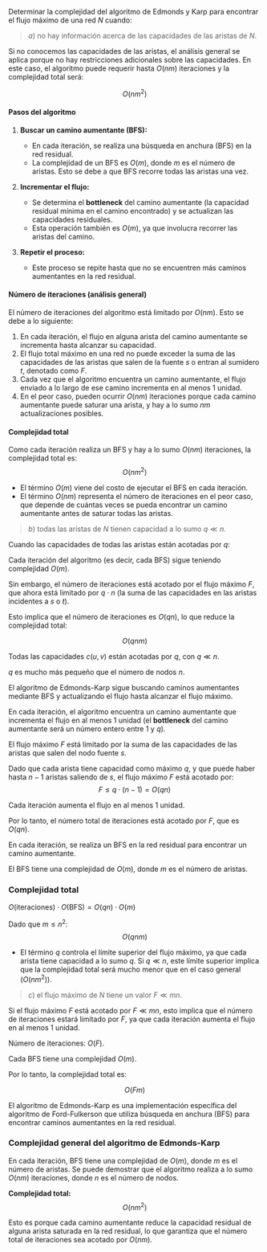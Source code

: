 Determinar la complejidad del algoritmo de Edmonds y Karp para encontrar el flujo máximo de
una red $N$ cuando:

> $a)$ no hay información acerca de las capacidades de las aristas de $N$.

Si no conocemos las capacidades de las aristas, el análisis general se aplica porque no hay restricciones adicionales sobre las capacidades. En este caso, el algoritmo puede requerir hasta $O(nm)$ iteraciones y la complejidad total será:

$$O(nm^2)$$

#### **Pasos del algoritmo**

1. **Buscar un camino aumentante (BFS):**
   - En cada iteración, se realiza una búsqueda en anchura (BFS) en la red residual.
   - La complejidad de un BFS es $O(m)$, donde $m$ es el número de aristas. Esto se debe a que BFS recorre todas las aristas una vez.

2. **Incrementar el flujo:**
   - Se determina el **bottleneck** del camino aumentante (la capacidad residual mínima en el camino encontrado) y se actualizan las capacidades residuales.
   - Esta operación también es $O(m)$, ya que involucra recorrer las aristas del camino.

3. **Repetir el proceso:**
   - Este proceso se repite hasta que no se encuentren más caminos aumentantes en la red residual.

#### **Número de iteraciones (análisis general)**

El número de iteraciones del algoritmo está limitado por $O(nm)$. Esto se debe a lo siguiente:

1. En cada iteración, el flujo en alguna arista del camino aumentante se incrementa hasta alcanzar su capacidad.
2. El flujo total máximo en una red no puede exceder la suma de las capacidades de las aristas que salen de la fuente $s$ o entran al sumidero $t$, denotado como $F$.
3. Cada vez que el algoritmo encuentra un camino aumentante, el flujo enviado a lo largo de ese camino incrementa en al menos $1$ unidad.
4. En el peor caso, pueden ocurrir $O(nm)$ iteraciones porque cada camino aumentante puede saturar una arista, y hay a lo sumo $nm$ actualizaciones posibles.

#### **Complejidad total**

Como cada iteración realiza un BFS y hay a lo sumo $O(nm)$ iteraciones, la complejidad total es:
$$O(nm^2)$$

- El término $O(m)$ viene del costo de ejecutar el BFS en cada iteración.
- El término $O(nm)$ representa el número de iteraciones en el peor caso, que depende de cuántas veces se pueda encontrar un camino aumentante antes de saturar todas las aristas.

> $b)$ todas las aristas de $N$ tienen capacidad a lo sumo $q ≪ n$.

Cuando las capacidades de todas las aristas están acotadas por $q$:

Cada iteración del algoritmo (es decir, cada BFS) sigue teniendo complejidad $O(m)$.

Sin embargo, el número de iteraciones está acotado por el flujo máximo $F$, que ahora está limitado por $q \cdot n$ (la suma de las capacidades en las aristas incidentes a $s$ o $t$).

Esto implica que el número de iteraciones es $O(qn)$, lo que reduce la complejidad total:

$$O(qnm)$$

Todas las capacidades $c(u, v)$ están acotadas por $q$, con $q \ll n$.

$q$ es mucho más pequeño que el número de nodos $n$.

El algoritmo de Edmonds-Karp sigue buscando caminos aumentantes mediante BFS y actualizando el flujo hasta alcanzar el flujo máximo.

En cada iteración, el algoritmo encuentra un camino aumentante que incrementa el flujo en al menos $1$ unidad (el **bottleneck** del camino aumentante será un número entero entre 1 y $q$).

El flujo máximo $F$ está limitado por la suma de las capacidades de las aristas que salen del nodo fuente $s$.

Dado que cada arista tiene capacidad como máximo $q$, y que puede haber hasta $n-1$ aristas saliendo de $s$, el flujo máximo $F$ está acotado por:
$$F \leq q \cdot (n-1) = O(qn)$$

Cada iteración aumenta el flujo en al menos $1$ unidad.

Por lo tanto, el número total de iteraciones está acotado por $F$, que es $O(qn)$.

En cada iteración, se realiza un BFS en la red residual para encontrar un camino aumentante.

El BFS tiene una complejidad de $O(m)$, donde $m$ es el número de aristas.

### **Complejidad total**
$O(\text{iteraciones}) \cdot O(\text{BFS}) = O(qn) \cdot O(m)$

Dado que $m \leq n^2$:
$$O(qnm)$$

* El término $q$ controla el límite superior del flujo máximo, ya que cada arista tiene capacidad a lo sumo $q$. Si $q \ll n$, este límite superior implica que la complejidad total será mucho menor que en el caso general $(O(nm^2))$.

> $c)$ el flujo máximo de $N$ tiene un valor $F ≪ mn$.

Si el flujo máximo $F$ está acotado por $F \ll mn$, esto implica que el número de iteraciones estará limitado por $F$, ya que cada iteración aumenta el flujo en al menos $1$ unidad.

Número de iteraciones: $O(F)$.

Cada BFS tiene una complejidad $O(m)$.

Por lo tanto, la complejidad total es:

$$O(Fm)$$

El algoritmo de Edmonds-Karp es una implementación específica del algoritmo de Ford-Fulkerson que utiliza búsqueda en anchura (BFS) para encontrar caminos aumentantes en la red residual. 

### **Complejidad general del algoritmo de Edmonds-Karp**

En cada iteración, BFS tiene una complejidad de $O(m)$, donde $m$ es el número de aristas. Se puede demostrar que el algoritmo realiza a lo sumo $O(nm)$ iteraciones, donde $n$ es el número de nodos.

**Complejidad total:**  
$$O(nm^2)$$

Esto es porque cada camino aumentante reduce la capacidad residual de alguna arista saturada en la red residual, lo que garantiza que el número total de iteraciones sea acotado por $O(nm)$.